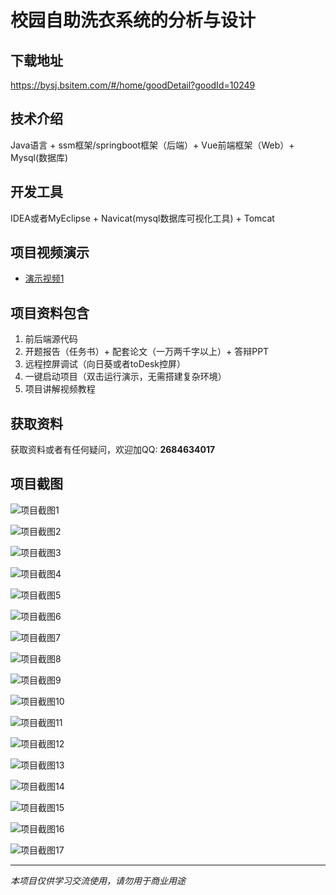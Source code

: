 # 校园自助洗衣系统的分析与设计

## 下载地址
https://bysj.bsitem.com/#/home/goodDetail?goodId=10249

## 技术介绍
Java语言 + ssm框架/springboot框架（后端）+ Vue前端框架（Web）+ Mysql(数据库)

## 开发工具
IDEA或者MyEclipse + Navicat(mysql数据库可视化工具) + Tomcat

## 项目视频演示
- [演示视频1](https://graduation-images.oss-cn-beijing.aliyuncs.com/videos/828%E5%A5%97ssm%E5%BD%95%E5%83%8F/10249_ssm091%E6%A0%A1%E5%9B%AD%E8%87%AA%E5%8A%A9%E6%B4%97%E8%A1%A3%E7%B3%BB%E7%BB%9F%E7%9A%84%E5%88%86%E6%9E%90%E4%B8%8E%E8%AE%BE%E8%AE%A1%E5%BD%95%E5%83%8F.mp4)

## 项目资料包含
1. 前后端源代码
2. 开题报告（任务书）+ 配套论文（一万两千字以上）+ 答辩PPT
3. 远程控屏调试（向日葵或者toDesk控屏）
4. 一键启动项目（双击运行演示，无需搭建复杂环境）
5. 项目讲解视频教程

## 获取资料
获取资料或者有任何疑问，欢迎加QQ: **2684634017**

## 项目截图
![项目截图1](https://graduation-images.oss-cn-beijing.aliyuncs.com/图片/10249/毕设论坛项目主图.jpg)

![项目截图2](https://graduation-images.oss-cn-beijing.aliyuncs.com/图片/10249/1.png)

![项目截图3](https://graduation-images.oss-cn-beijing.aliyuncs.com/图片/10249/2.png)

![项目截图4](https://graduation-images.oss-cn-beijing.aliyuncs.com/图片/10249/3.png)

![项目截图5](https://graduation-images.oss-cn-beijing.aliyuncs.com/图片/10249/4.png)

![项目截图6](https://graduation-images.oss-cn-beijing.aliyuncs.com/图片/10249/5.png)

![项目截图7](https://graduation-images.oss-cn-beijing.aliyuncs.com/图片/10249/6.png)

![项目截图8](https://graduation-images.oss-cn-beijing.aliyuncs.com/图片/10249/7.png)

![项目截图9](https://graduation-images.oss-cn-beijing.aliyuncs.com/图片/10249/8.png)

![项目截图10](https://graduation-images.oss-cn-beijing.aliyuncs.com/图片/10249/9.png)

![项目截图11](https://graduation-images.oss-cn-beijing.aliyuncs.com/图片/10249/10.png)

![项目截图12](https://graduation-images.oss-cn-beijing.aliyuncs.com/图片/10249/11.png)

![项目截图13](https://graduation-images.oss-cn-beijing.aliyuncs.com/图片/10249/12.png)

![项目截图14](https://graduation-images.oss-cn-beijing.aliyuncs.com/图片/10249/13.png)

![项目截图15](https://graduation-images.oss-cn-beijing.aliyuncs.com/图片/10249/14.png)

![项目截图16](https://graduation-images.oss-cn-beijing.aliyuncs.com/图片/10249/15.png)

![项目截图17](https://graduation-images.oss-cn-beijing.aliyuncs.com/图片/10249/16.png)

---
*本项目仅供学习交流使用，请勿用于商业用途*
